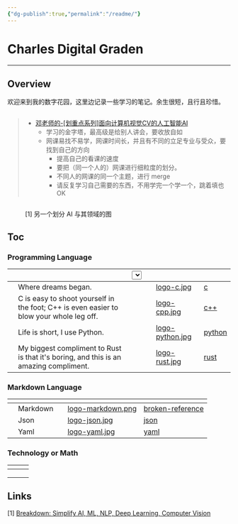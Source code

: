 ```yaml
---
{"dg-publish":true,"permalink":"/readme/"}
---
```



# Charles Digital Graden

***

## Overview

欢迎来到我的数字花园，这里边记录一些学习的笔记。余生很短，且行且珍惜。

<img src=".gitbook/assets/file.excalidraw (1).svg" alt="" class="gitbook-drawing">

> * [邓老师的-\[划重点系列\]面向计算机视觉CV的人工智能AI](https://www.bilibili.com/video/BV12Q4y187Ng)
>   * 学习的金字塔，最高级是给别人讲会，要收放自如
>   * 网课易找不易学，网课时间长，并且有不同的立足专业与受众，要找到自己的方向
>     * 提高自己的看课的速度
>     * 要把（同一个人的）网课进行细粒度的划分。
>     * 不同人的网课的同一个主题，进行 merge
>     * 请反复学习自己需要的东西，不用学完一个学一个，跳着填也 OK

<figure><img src=".gitbook/assets/image.png" alt=""><figcaption><p>[1] 另一个划分 AI 与其领域的图</p></figcaption></figure>

## Toc

### Programming Language

<table data-view="cards"><thead><tr><th></th><th></th><th><select></select></th><th></th><th data-hidden data-card-cover data-type="files"></th><th data-hidden data-card-target data-type="content-ref"></th></tr></thead><tbody><tr><td></td><td>Where dreams began.</td><td></td><td></td><td><a href=".gitbook/assets/logo-c.jpg">logo-c.jpg</a></td><td><a href="programming/c/">c</a></td></tr><tr><td></td><td>C is easy to shoot yourself in the foot; C++ is even easier to blow your whole leg off.</td><td></td><td></td><td><a href=".gitbook/assets/logo-cpp.jpg">logo-cpp.jpg</a></td><td><a href="programming/c++/">c++</a></td></tr><tr><td></td><td>Life is short, I use Python.</td><td></td><td></td><td><a href=".gitbook/assets/logo-python.jpg">logo-python.jpg</a></td><td><a href="programming/python/">python</a></td></tr><tr><td></td><td>My biggest compliment to Rust is that it's boring, and this is an amazing compliment.</td><td></td><td></td><td><a href=".gitbook/assets/logo-rust.jpg">logo-rust.jpg</a></td><td><a href="programming/rust/">rust</a></td></tr></tbody></table>

### Markdown Language

<table data-view="cards"><thead><tr><th></th><th></th><th></th><th data-hidden data-card-cover data-type="files"></th><th data-hidden data-card-target data-type="content-ref"></th></tr></thead><tbody><tr><td></td><td>Markdown</td><td></td><td><a href=".gitbook/assets/logo-markdown.png">logo-markdown.png</a></td><td><a href="broken-reference/">broken-reference</a></td></tr><tr><td></td><td>Json</td><td></td><td><a href=".gitbook/assets/logo-json.jpg">logo-json.jpg</a></td><td><a href="markdown/json/">json</a></td></tr><tr><td></td><td>Yaml</td><td></td><td><a href=".gitbook/assets/logo-yaml.jpg">logo-yaml.jpg</a></td><td><a href="markdown/yaml/">yaml</a></td></tr></tbody></table>

### Technology or Math

<table data-view="cards"><thead><tr><th></th><th></th><th></th></tr></thead><tbody><tr><td></td><td></td><td></td></tr><tr><td></td><td></td><td></td></tr><tr><td></td><td></td><td></td></tr></tbody></table>

## Links

\[1] [Breakdown: Simplify AI, ML, NLP, Deep Learning, Computer Vision](https://medium.com/@jainpalak9509/breakdown-simplify-ai-ml-nlp-deep-learning-computer-vision-c76cd982f1e4)